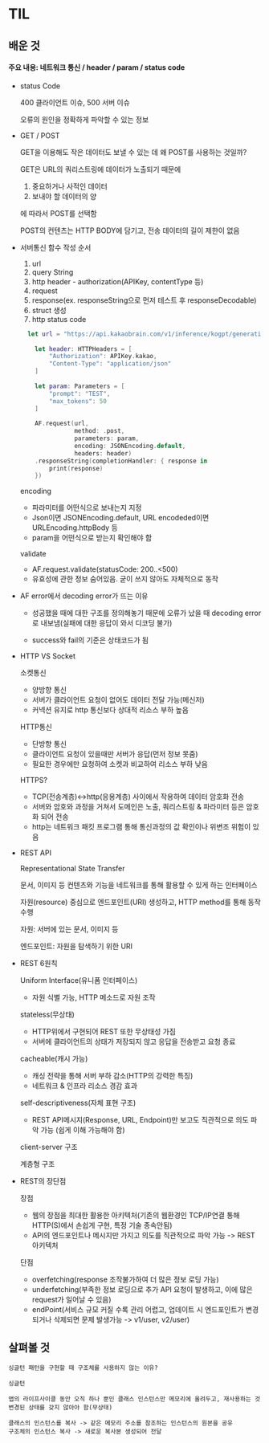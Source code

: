 # TIL

## 배운 것

#### 주요 내용: 네트워크 통신 / header / param / status code

* status Code

    400 클라이언트 이슈, 500 서버 이슈

    오류의 원인을 정확하게 파악할 수 있는 정보
  
* GET / POST 

    GET을 이용해도 작은 데이터도 보낼 수 있는 데 왜 POST를 사용하는 것일까?

    GET은 URL의 쿼리스트링에 데이터가 노출되기 때문에 
    
    1. 중요하거나 사적인 데이터
    2. 보내야 할 데이터의 양

    에 따라서 POST를 선택함

    POST의 컨텐츠는 HTTP BODY에 담기고, 전송 데이터의 길이 제한이 없음

* 서버통신 함수 작성 순서
  
     1. url
     2. query String
     3. http header - authorization(APIKey, contentType 등)
     4. request
     5. response(ex. responseString으로 먼저 테스트 후 responseDecodable)
     6. struct 생성
     7. http status code

    ```swift
      let url = "https://api.kakaobrain.com/v1/inference/kogpt/generation"
        
        let header: HTTPHeaders = [
            "Authorization": APIKey.kakao,
            "Content-Type": "application/json"
        ]
        
        let param: Parameters = [
            "prompt": "TEST",
            "max_tokens": 50
        ]
        
        AF.request(url,
                   method: .post,
                   parameters: param,
                   encoding: JSONEncoding.default,
                   headers: header)
        .responseString(completionHandler: { response in
            print(response)
        })
    ```
  
  encoding
  - 파라미터를 어떤식으로 보내는지 지정
  - Json이면 JSONEncoding.default, URL encodeded이면 URLEncoding.httpBody 등
  - param을 어떤식으로 받는지 확인해야 함

  validate
  - AF.request.validate(statusCode: 200..<500) 
  - 유효성에 관한 정보 숨어있음. 굳이 쓰지 않아도 자체적으로 동작

* AF error에서 decoding error가 뜨는 이유
  - 성공했을 때에 대한 구조를 정의해놓기 때문에 오류가 났을 때 decoding error로 내보냄(실패에 대한 응답이 와서 디코딩 불가)

  - success와 fail의 기준은 상태코드가 됨

* HTTP VS Socket
    
    소켓통신
    - 양방향 통신
    - 서버가 클라이언트 요청이 없어도 데이터 전달 가능(메신저)
    - 커넥션 유지로 http 통신보다 상대적 리소스 부하 높음

    HTTP통신
    - 단방향 통신
    - 클라이언트 요청이 있을때만 서버가 응답(먼저 정보 못줌)
    - 필요한 경우에만 요청하여 소켓과 비교하여 리소스 부하 낮음

    HTTPS?
    - TCP(전송계층)<->http(응용계층) 사이에서 작용하여 데이터 암호화 전송
    - 서버와 암호와 과정을 거쳐서 도메인은 노출, 쿼리스트링 & 파라미터 등은 암호화 되어 전송
    - http는 네트워크 패킷 프로그램 통해 통신과정의 값 확인이나 위변조 위험이 있음

* REST API
    
    Representational State Transfer

    문서, 이미지 등 컨텐츠와 기능을 네트워크를 통해 활용할 수 있게 하는 인터페이스

    자원(resource) 중심으로 엔드포인트(URI) 생성하고, HTTP method를 통해 동작 수행

    자원: 서버에 있는 문서, 이미지 등

    엔드포인트: 자원을 탐색하기 위한 URI

* REST 6원칙

    Uniform Interface(유니폼 인터페이스)
    - 자원 식별 가능, HTTP 메소드로 자원 조작

    stateless(무상태)
    - HTTP위에서 구현되어 REST 또한 무상태성 가짐
    - 서버에 클라이언트의 상태가 저장되지 않고 응답을 전송받고 요청 종료

    cacheable(캐시 가능)
    - 캐싱 전략을 통해 서버 부하 감소(HTTP의 강력한 특징)
    - 네트워크 & 인프라 리소스 경감 효과

    self-descriptiveness(자체 표현 구조)
    - REST API메시지(Response, URL, Endpoint)만 보고도 직관적으로 의도 파악 가능 (쉽게 이해 가능해야 함)

    client-server 구조

    계층형 구조

* REST의 장단점
    
    장점
    - 웹의 장점을 최대한 활용한 아키텍처(기존의 웹환경인 TCP/IP연결 통해 HTTP(S)에서 손쉽게 구현, 특정 기술 종속안됨)
    - API의 엔드포인트나 메시지만 가지고 의도를 직관적으로 파악 가능 -> REST 아키텍처

    단점
    - overfetching(response 조작불가하여 더 많은 정보 로딩 가능)
    - underfetching(부족한 정보 로딩으로 추가 API 요청이 발생하고, 이에 많은 request가 일어날 수 있음)
    - endPoint(서비스 규모 커질 수록 관리 어렵고, 업데이트 시 엔드포인트가 변경되거나 삭제되면 문제 발생가능 -> v1/user, v2/user)

## 살펴볼 것

    싱글턴 패턴을 구현할 때 구조체를 사용하지 않는 이유?

    싱글턴

    앱의 라이프사이클 동안 오직 하나 뿐인 클래스 인스턴스만 메모리에 올려두고, 재사용하는 것
    변경된 상태를 갖지 않아야 함(무상태)

    클래스의 인스턴스를 복사 -> 같은 메모리 주소를 참조하는 인스턴스의 원본을 공유
    구조체의 인스턴스 복사 -> 새로운 복사본 생성되어 전달
